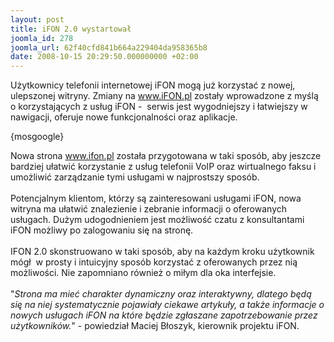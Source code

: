 ```yaml
---
layout: post
title: iFON 2.0 wystartował
joomla_id: 278
joomla_url: 62f40cfd841b664a229404da958365b8
date: 2008-10-15 20:29:50.000000000 +02:00
---
```

Użytkownicy telefonii internetowej iFON mogą już korzystać z nowej, ulepszonej witryny. Zmiany na www.iFON.pl zostały wprowadzone z myślą o korzystających z usług iFON -&nbsp; serwis jest wygodniejszy i łatwiejszy w nawigacji, oferuje nowe funkcjonalności oraz aplikacje.<p>{mosgoogle}</p><p>Nowa strona www.ifon.pl została przygotowana w taki spos&oacute;b, aby jeszcze bardziej ułatwić korzystanie z usług telefonii VoIP oraz wirtualnego faksu i umożliwić zarządzanie tymi usługami w najprostszy spos&oacute;b.<br /><br />Potencjalnym klientom, kt&oacute;rzy są zainteresowani usługami iFON, nowa witryna ma ułatwić znalezienie i zebranie informacji o oferowanych usługach. Dużym udogodnieniem jest możliwość czatu z konsultantami iFON możliwy po zalogowaniu się na stronę.<br /><br />IFON 2.0 skonstruowano w taki spos&oacute;b, aby na każdym kroku użytkownik m&oacute;gł&nbsp; w prosty i intuicyjny spos&oacute;b korzystać z oferowanych przez nią możliwości. Nie zapomniano r&oacute;wnież o miłym dla oka interfejsie.<br /><br />&quot;<em>Strona ma mieć charakter dynamiczny oraz interaktywny, dlatego będą się na niej systematycznie pojawiały ciekawe artykuły, a także informacje o nowych usługach iFON na kt&oacute;re będzie zgłaszane zapotrzebowanie przez użytkownik&oacute;w.</em>&quot; - powiedział Maciej Błoszyk, kierownik projektu iFON. </p>
